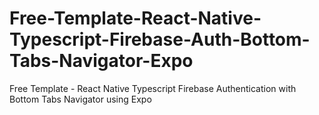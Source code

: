 # Free-Template-React-Native-Typescript-Firebase-Auth-Bottom-Tabs-Navigator-Expo
Free Template - React Native Typescript Firebase Authentication with Bottom Tabs Navigator using Expo
